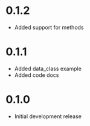 # 0.1.2

- Added support for methods

# 0.1.1

- Added data_class example
- Added code docs

# 0.1.0

- Initial development release